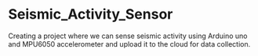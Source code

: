 # Seismic_Activity_Sensor
Creating a project where we can sense seismic activity using Arduino uno and MPU6050 accelerometer and upload it to the cloud for data collection.
